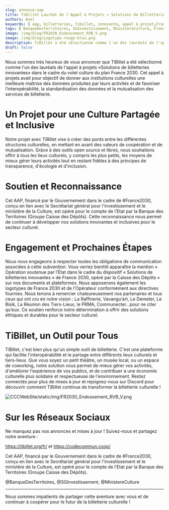 ```yaml
---
slug: annonce-aap
title: TiBillet Lauréat de l'Appel à Projets « Solutions de Billetteries Innovantes » !
authors: Axel
keywords: [ aap, billetteries, tibillet, innovante, appel à projet,France2030, ministère de la culture, Caisse des Dépôts, Banque des Territoires, gouvernement ]
tags: [ BanqueDesTerritoires, SGInvestissement, MinistereCulture, France2030, tibillet, ]
image: /img/blog/FR2030_Endossement_RVB_V.png
image: /img/blog/Logotype-rouge-bleu.png
description: TiBillet a été sélectionné comme l'un des lauréats de l'appel à projets « Solutions de billetteries innovantes ».
draft: false
---
```



Nous sommes très heureux de vous annoncer que TiBillet a été sélectionné comme l'un des lauréats de l'appel à projets «Solutions de billetteries innovantes» dans le cadre du volet culture du plan France 2030. Cet appel à projets avait pour objectif de donner aux institutions culturelles une meilleure maîtrise des données produites par leurs activités 
et de favoriser l’interopérabilité, la standardisation des données et la mutualisation des services de billetterie.

# Un Projet pour une Culture Partagée et Inclusive

Notre projet avec TiBillet vise à créer des ponts entre les différentes structures culturelles, en mettant en avant des valeurs de coopération et de mutualisation. Grâce à des outils open source et libres, nous souhaitons offrir à tous les lieux culturels, y compris les plus petits, les moyens de mieux gérer leurs activités tout en restant fidèles à des principes de transparence, d'écologie et d'inclusion.

# Soutien et Reconnaissance

Cet AAP, financé par le Gouvernement dans le cadre de #France2030, conçu en lien avec le Secrétariat général pour l'investissement et le ministère de la Culture, est opéré pour le compte de l’Etat par la Banque des Territoires (Groupe Caisse des Dépôts). Cette reconnaissance nous permet de continuer à développer nos solutions innovantes et inclusives pour le secteur culturel.

# Engagement et Prochaines Étapes

Nous nous engageons à respecter toutes les obligations de communication associées à cette subvention. Vous verrez bientôt apparaître la mention « Opération soutenue par l’État dans le cadre du dispositif « Solutions de billetteries innovantes » de France 2030, opéré par la Caisse des Dépôts » sur nos documents et plateformes. Nous apposerons également les logotypes de France 2030 et de l'Opérateur conformément aux directives fournies.
Nous tenons à remercier chaleureusement nos partenaires et tous ceux qui ont cru en notre vision : La Raffinerie, Vavangu’art, Le Demeter, Le Bisik, La Réunion des Tiers-Lieux, le PRMA, Communecter…pour ne citer qu’eux. Ce soutien renforce notre détermination à offrir des solutions éthiques et durables pour le secteur culturel.

# TiBillet, un Outil pour Tous

TiBillet, c'est bien plus qu'un simple outil de billetterie. C'est une plateforme qui facilite l'interopérabilité et le partage entre différents lieux culturels et tiers-lieux. Que vous soyez un petit théâtre, un musée local, ou un espace de coworking, notre solution vous permet de mieux gérer vos activités, d'améliorer l'expérience de vos publics, et de contribuer à une économie culturelle plus solidaire et respectueuse de l'environnement.
Restez connectés pour plus de mises à jour et rejoignez-nous sur Discord pour découvrir comment TiBillet continue de transformer la billetterie culturelle !

![CCCWebSite/static/img/FR2030_Endossement_RVB_V.png](CCCWebSite/static/img/FR2030_Endossement_RVB_V.jpg)

# Sur les Réseaux Sociaux

Ne manquez pas nos annonces et mises à jour ! Suivez-nous et partagez notre aventure :

https://tibillet.org/fr/
et
https://codecommun.coop/

Cet AAP, financé par le Gouvernement dans le cadre de #France2030, conçu en lien avec le Secrétariat général pour l'investissement et le ministère de la Culture, est opéré pour le compte de l’Etat par la Banque des Territoires (Groupe Caisse des Dépôts).

@BanqueDesTerritoires, @SGInvestissement, @MinistereCulture
________________________________________

Nous sommes impatients de partager cette aventure avec vous et de continuer à coopérer pour le futur de la billetterie culturelle !
